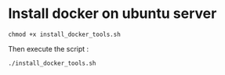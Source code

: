 # Install docker on ubuntu server

`chmod +x install_docker_tools.sh`

Then execute the script : 

`./install_docker_tools.sh`

